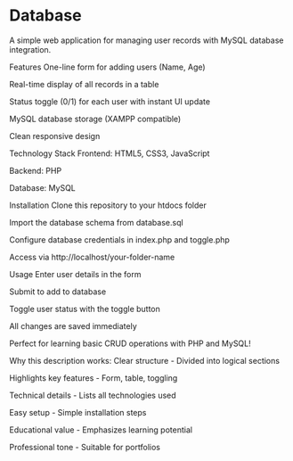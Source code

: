 # Database
A simple web application for managing user records with MySQL database integration.

Features
One-line form for adding users (Name, Age)

Real-time display of all records in a table

Status toggle (0/1) for each user with instant UI update

MySQL database storage (XAMPP compatible)

Clean responsive design

Technology Stack
Frontend: HTML5, CSS3, JavaScript

Backend: PHP

Database: MySQL

Installation
Clone this repository to your htdocs folder

Import the database schema from database.sql

Configure database credentials in index.php and toggle.php

Access via http://localhost/your-folder-name

Usage
Enter user details in the form

Submit to add to database

Toggle user status with the toggle button

All changes are saved immediately

Perfect for learning basic CRUD operations with PHP and MySQL!

Why this description works:
Clear structure - Divided into logical sections

Highlights key features - Form, table, toggling

Technical details - Lists all technologies used

Easy setup - Simple installation steps

Educational value - Emphasizes learning potential

Professional tone - Suitable for portfolios
